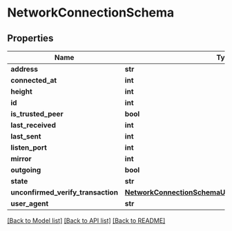 # NetworkConnectionSchema

## Properties
Name | Type | Description | Notes
------------ | ------------- | ------------- | -------------
**address** | **str** |  | [optional] 
**connected_at** | **int** |  | [optional] 
**height** | **int** |  | [optional] 
**id** | **int** |  | [optional] 
**is_trusted_peer** | **bool** |  | [optional] 
**last_received** | **int** |  | [optional] 
**last_sent** | **int** |  | [optional] 
**listen_port** | **int** |  | [optional] 
**mirror** | **int** |  | [optional] 
**outgoing** | **bool** |  | [optional] 
**state** | **str** |  | [optional] 
**unconfirmed_verify_transaction** | [**NetworkConnectionSchemaUnconfirmedVerifyTransaction**](NetworkConnectionSchemaUnconfirmedVerifyTransaction.md) |  | [optional] 
**user_agent** | **str** |  | [optional] 

[[Back to Model list]](../README.md#documentation-for-models) [[Back to API list]](../README.md#documentation-for-api-endpoints) [[Back to README]](../README.md)


